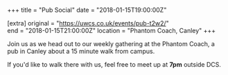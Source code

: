 +++
title = "Pub Social"
date = "2018-01-15T19:00:00Z"

[extra]
original = "https://uwcs.co.uk/events/pub-t2w2/"    
end = "2018-01-15T21:00:00Z"
location = "Phantom Coach, Canley"
+++

Join us as we head out to our weekly gathering at the Phantom Coach, a pub in Canley about a 15 minute walk from campus.

  

If you'd like to walk there with us, feel free to meet up at **7pm** outside DCS.

